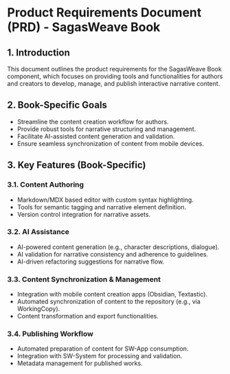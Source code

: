 # Product Requirements Document (PRD) - SagasWeave Book

## 1. Introduction

This document outlines the product requirements for the SagasWeave Book component, which focuses on providing tools and functionalities for authors and creators to develop, manage, and publish interactive narrative content.

## 2. Book-Specific Goals

-   Streamline the content creation workflow for authors.
-   Provide robust tools for narrative structuring and management.
-   Facilitate AI-assisted content generation and validation.
-   Ensure seamless synchronization of content from mobile devices.

## 3. Key Features (Book-Specific)

### 3.1. Content Authoring
-   Markdown/MDX based editor with custom syntax highlighting.
-   Tools for semantic tagging and narrative element definition.
-   Version control integration for narrative assets.

### 3.2. AI Assistance
-   AI-powered content generation (e.g., character descriptions, dialogue).
-   AI validation for narrative consistency and adherence to guidelines.
-   AI-driven refactoring suggestions for narrative flow.

### 3.3. Content Synchronization & Management
-   Integration with mobile content creation apps (Obsidian, Textastic).
-   Automated synchronization of content to the repository (e.g., via WorkingCopy).
-   Content transformation and export functionalities.

### 3.4. Publishing Workflow
-   Automated preparation of content for SW-App consumption.
-   Integration with SW-System for processing and validation.
-   Metadata management for published works.